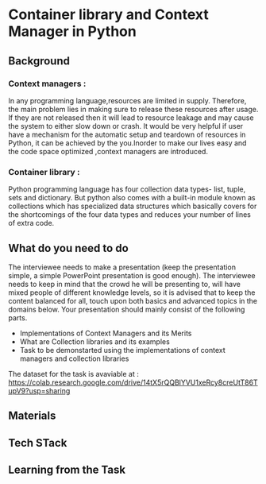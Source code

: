 # Container library and Context Manager in Python

## Background

### Context managers :

In any programming language,resources are limited in supply. Therefore, the main problem lies in making sure to release these resources after usage. If they are not released then it will lead to resource leakage and may cause the system to either slow down or crash. It would be very helpful if user have a mechanism for the automatic setup and teardown of resources in Python, it can be achieved by the you.Inorder to make our lives easy and the code space optimized ,context managers are introduced.

### Container library :

Python programming language has four collection data types- list, tuple, sets and dictionary. But python also comes with a built-in module known as collections which has specialized data structures which basically covers for the shortcomings of the four data types and reduces your number of lines of extra code.

## What do you need to do

The interviewee needs to make a presentation (keep the presentation simple, a simple PowerPoint presentation is good enough). The interviewee needs to keep in mind that the crowd he will be presenting to, will have mixed people of different knowledge levels, so it is advised that to keep the content balanced for all, touch upon both basics and advanced topics in the domains below. Your presentation should mainly consist of the following parts.

- Implementations of Context Managers and its Merits
- What are Collection libraries and its examples
- Task to be demonstarted using the implementations of context managers and collection libraries

The dataset for the task is avaviable at : <https://colab.research.google.com/drive/14tX5rQQBlYVU1xeRcy8creUtT86TupV9?usp=sharing>

## Materials

## Tech STack

## Learning from the Task
